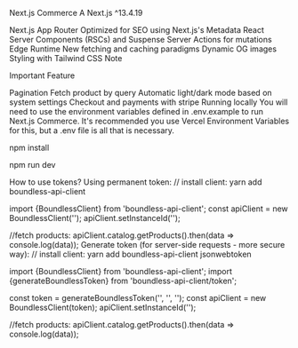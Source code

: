 Next.js Commerce
A Next.js ^13.4.19

Next.js App Router
Optimized for SEO using Next.js's Metadata
React Server Components (RSCs) and Suspense
Server Actions for mutations
Edge Runtime
New fetching and caching paradigms
Dynamic OG images
Styling with Tailwind CSS
Note

Important Feature

Pagination
Fetch product by query
Automatic light/dark mode based on system settings
Checkout and payments with stripe
Running locally
You will need to use the environment variables defined in .env.example to run Next.js Commerce. It's recommended you use Vercel Environment Variables for this, but a .env file is all that is necessary.

npm install

npm run dev

How to use tokens?
Using permanent token:
// install client: yarn add boundless-api-client

import {BoundlessClient} from 'boundless-api-client';
const apiClient = new BoundlessClient('<YOUR PERMANENT TOKEN>');
apiClient.setInstanceId('<YOUR INSTANCE ID>');

//fetch products:
apiClient.catalog.getProducts().then(data => console.log(data));
Generate token (for server-side requests - more secure way):
// install client: yarn add boundless-api-client jsonwebtoken

import {BoundlessClient} from 'boundless-api-client';
import {generateBoundlessToken} from 'boundless-api-client/token';

const token = generateBoundlessToken('<YOUR CLIENT ID>', '<YOUR SECRET>', '<YOUR INSTANCE ID>');
const apiClient = new BoundlessClient(token);
apiClient.setInstanceId('<YOUR INSTANCE ID>');

//fetch products:
apiClient.catalog.getProducts().then(data => console.log(data));
